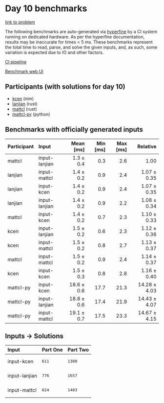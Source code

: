 # Day 10 benchmarks

[link to problem](https://adventofcode.com/2024/day/10)

The following benchmarks are auto-generated via
[hyperfine](https://github.com/sharkdp/hyperfine) by a CI system running on
dedicated hardware. As per the hyperfine documentation, results may be
inaccurate for times < 5 ms. These benchmarks represent the total time to read,
parse, and solve the given inputs, and, as such, some variation is expected due
to IO and other factors.

[CI pipeline](http://ci.papercode.net:8080/teams/main/pipelines/aoc2024)

[Benchmark web UI](https://aoc.ancalagon.black)


## Participants (with solutions for day 10)

- [kcen](https://github.com/kcen/aoc2024) (nim)
- [lanjian](https://github.com/lanjian/aoc-2024) (rust)
- [mattcl](https://github.com/mattcl/aoc2024) (rust)
- [mattcl-py](https://github.com/mattcl/aoc2024-py) (python)


## Benchmarks with officially generated inputs

| Participant | Input | Mean [ms] | Min [ms] | Max [ms] | Relative |
|:---|:---|---:|---:|---:|---:|
| mattcl | input-lanjian | 1.3 ± 0.4 | 0.3 | 2.6 | 1.00 |
| lanjian | input-mattcl | 1.4 ± 0.2 | 0.9 | 2.4 | 1.07 ± 0.35 |
| lanjian | input-kcen | 1.4 ± 0.2 | 0.9 | 2.4 | 1.07 ± 0.35 |
| lanjian | input-lanjian | 1.4 ± 0.2 | 0.9 | 2.2 | 1.08 ± 0.34 |
| mattcl | input-kcen | 1.4 ± 0.2 | 0.7 | 2.3 | 1.10 ± 0.33 |
| kcen | input-lanjian | 1.5 ± 0.2 | 0.6 | 2.3 | 1.12 ± 0.36 |
| kcen | input-mattcl | 1.5 ± 0.2 | 0.8 | 2.7 | 1.13 ± 0.37 |
| mattcl | input-mattcl | 1.5 ± 0.2 | 0.9 | 2.4 | 1.14 ± 0.37 |
| kcen | input-kcen | 1.5 ± 0.3 | 0.8 | 2.8 | 1.16 ± 0.40 |
| mattcl-py | input-kcen | 18.6 ± 0.6 | 17.7 | 21.3 | 14.28 ± 4.03 |
| mattcl-py | input-lanjian | 18.8 ± 0.6 | 17.4 | 21.9 | 14.43 ± 4.07 |
| mattcl-py | input-mattcl | 19.1 ± 0.7 | 17.5 | 23.3 | 14.67 ± 4.15 |


## Inputs -> Solutions

| Input | Part One | Part Two |
|:---|:---|:---|
|input-kcen|<pre>611</pre>|<pre>1380</pre>|
|input-lanjian|<pre>776</pre>|<pre>1657</pre>|
|input-mattcl|<pre>624</pre>|<pre>1483</pre>|